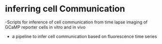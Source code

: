 # inferring cell Communication
-Scripts for inference of cell communication from time lapse imaging of GCaMP reporter cells in vitro and in vivo
- a pipeline to infer cell communication based on fluorescence time series
